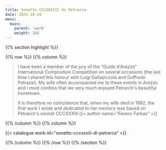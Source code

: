 ```yaml
---
title: Sonetto CCCXXXIII di Petrarca
date: 2023-10-24
menu:
  main:
    parent: 'work'
    weight: 160
---
```


{{% section highlight %}}

{{% row %}}
{{% column %}}

> I have been a member of the jury of the "Guido d'Arezzo" International Composition Competition on several occasions (the last 
> time I shared this honour with Luigi Dallapiccola and Goffredo Petrassi). My wife often accompanied me to these events in 
> Arezzo and I must confess that we very much enjoyed Petrarch's beautiful hometown.
>
> It is therefore no coincidence that, when my wife died in 1992, the first work I wrote and dedicated to her memory was based 
> on Petrarch's sonnet CCCXXXIII
> {{< author name="Ferenc Farkas" >}}

{{% /column %}}
{{% column %}}


{{< catalogue work-id="sonetto-cccxxxiii-di-petrarca" >}}

{{% /column %}}
{{% /row %}}
{{% /section %}}